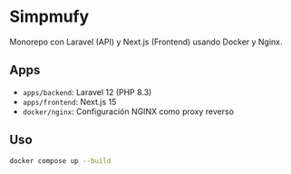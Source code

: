 # Simpmufy

Monorepo con Laravel (API) y Next.js (Frontend) usando Docker y Nginx.

## Apps

- `apps/backend`: Laravel 12 (PHP 8.3)
- `apps/frontend`: Next.js 15
- `docker/nginx`: Configuración NGINX como proxy reverso

## Uso

```bash
docker compose up --build
